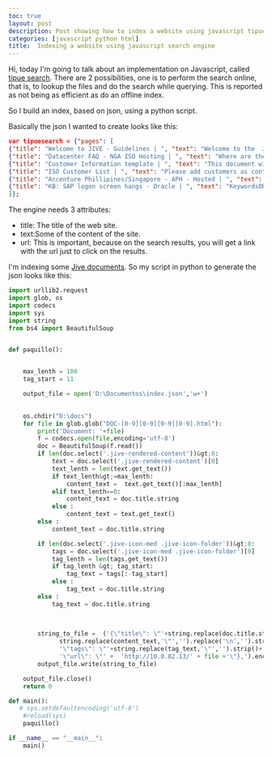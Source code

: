 ```yaml
---
toc: true
layout: post
description: Post showing how to index a website using javascript tipuesearch.
categories: [javascript python html]
title:  Indexing a website using javascript search engine
---
```


Hi, today I'm going to talk about an implementation on Javascript, called [tipue search](http://www.tipue.com/search/).
There are 2 possibilities, one is to perform the search online, that is, to lookup the files and do the search while querying. This is reported as not being as efficient as do an offline index.

So I build an index, based on json, using a python script.

Basically the json I wanted to create looks like this:
 
```json
var tipuesearch = {"pages": [
{"title": "Welcome to JIVE - Guidelines | ", "text": "Welcome to the  Jive Collaboration platform Please read this document, which contains","tags": "Welcome to JIVE - Guidelines | ","url": "http://10.0.82.13/DOC-1001.html"},
{"title": "Datacenter FAQ - NGA ISO Hosting | ", "text": "Where are the datacenters located? Do you subcontract activities? We have several datacenters around","tags": "Datacenter FAQ - NGA ISO Hosting | ","url": "http://10.0.82.13/DOC-1002.html"},
{"title": "Customer Information template | ", "text": "This document will need to become the template that is used to create the information of the custome","tags": "Customer Information template | ","url": "http://10.0.82.13/DOC-1003.html"},
{"title": "ISO Customer List | ", "text": "Please add customers as content is created. Please ensure you add the name alphabetically. Insert fo","tags": "ISO Customer List | ","url": "http://10.0.82.13/DOC-1004.html"},
{"title": "Accenture Phillipines/Singapore - APH - Hosted | ", "text": "CustomerAccenture Philippines/Singaporealso known asAPHISO Project CodeAPHContract Start date01 June","tags": "Accenture Phillipines/Singapore - APH - Hosted | ","url": "http://10.0.82.13/DOC-1006.html"},
{"title": "KB: SAP logon screen hangs - Oracle | ", "text": "KeywordsORA 257 00257 ORA-00257 Archivelog system hangs logon login screenSymptomSAP logon screen ap","tags": "KB: SAP logon screen hangs - Oracle | ","url": "http://10.0.82.13/DOC-1007.html"},
]};

```

The engine needs 3 attributes:
 - title: The title of the web site.
 - text:Some of the content of the site.
 - url: This is important, because on the search results, you will get a link with the url just to click on the results.


I'm indexing some [Jive documents](https://www.jivesoftware.com/). So my script in python to generate the json looks like this:
 
```python
import urllib2.request
import glob, os
import codecs
import sys
import string
from bs4 import BeautifulSoup


def paquillo():


    max_lenth = 100
    tag_start = 11

    output_file = open('D:\Documentos\index.json','w+')
    

    os.chdir("D:\docs")
    for file in glob.glob("DOC-[0-9][0-9][0-9][0-9].html"):
        print('Document: '+file)
        f = codecs.open(file,encoding='utf-8')
        doc = BeautifulSoup(f.read())
        if len(doc.select('.jive-rendered-content'))&gt;0:
            text = doc.select('.jive-rendered-content')[0]
            text_lenth = len(text.get_text())
            if text_lenth&gt;=max_lenth:
                content_text =  text.get_text()[:max_lenth]
            elif text_lenth==0:
                content_text = doc.title.string
            else :
                content_text = text.get_text()
        else :
            content_text = doc.title.string

        if len(doc.select('.jive-icon-med .jive-icon-folder'))&gt;0:
            tags = doc.select('.jive-icon-med .jive-icon-folder')[0]
            tag_lenth = len(tags.get_text())
            if tag_lenth &gt; tag_start:
                tag_text = tags[:-tag_start]
            else :
                tag_text = doc.title.string
        else :
            tag_text = doc.title.string

                    
                
        string_to_file =  ('{\"title\": \"'+string.replace(doc.title.string,'\"','').strip()+'\", \"text\": \"'+
              string.replace(content_text,'\"','').replace('\n','').strip()+'\",'+
              '\"tags\": \"'+string.replace(tag_text,'\"','').strip()+'\",'+
              '\"url\": \"' +  'http://10.0.82.13/' + file +'\"},').encode('utf-8')+'\n'           
        output_file.write(string_to_file)

    output_file.close()
    return 0

def main():
   # sys.setdefaultencoding('utf-8')
    #reload(sys)
    paquillo()

if __name__ == "__main__":
    main()

```





